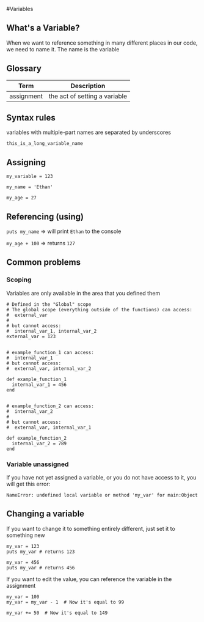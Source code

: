 
#Variables

## What's a Variable?
When we want to reference something in many different places in our code, we need to name it.  The name is the variable

## Glossary
| Term | Description |
| --- | --- |
| assignment | the act of setting a variable |


## Syntax rules
variables with multiple-part names are separated by underscores

`this_is_a_long_variable_name`



## Assigning
`my_variable = 123`

`my_name = 'Ethan'`

`my_age = 27`


## Referencing (using)

`puts my_name` => will print `Ethan` to the console

`my_age + 100` => returns `127`




## Common problems
### Scoping
Variables are only available in the area that you defined them

```
# Defined in the "Global" scope
# The global scope (everything outside of the functions) can access:
#  external_var
#
# but cannot access:
#  internal_var_1, internal_var_2
external_var = 123


# example_function_1 can access:
#  internal_var_1
# but cannot access:
#  external_var, internal_var_2

def example_function_1
  internal_var_1 = 456
end


# example_function_2 can access:
#  internal_var_2
#
# but cannot access:
#  external_var, internal_var_1

def example_function_2
  internal_var_2 = 789
end

```


### Variable unassigned
If you have not yet assigned a variable, or you do not have access to it, you will get this error:

`NameError: undefined local variable or method 'my_var' for main:Object`


## Changing a variable
If you want to change it to something entirely different, just set it to something new
```
my_var = 123
puts my_var # returns 123

my_var = 456
puts my_var # returns 456
```

If you want to edit the value, you can reference the variable in the assignment
```
my_var = 100
my_var = my_var - 1  # Now it's equal to 99

my_var += 50  # Now it's equal to 149
```
